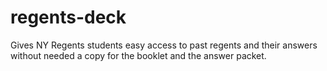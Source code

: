 # regents-deck
Gives NY Regents students easy access to past regents and their answers without needed a copy for the booklet and the answer packet. 
